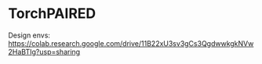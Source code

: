 # TorchPAIRED

Design envs: https://colab.research.google.com/drive/11B22xU3sv3gCs3QgdwwkgkNVw2HaBTIg?usp=sharing 